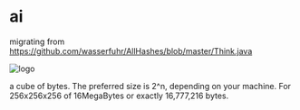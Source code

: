 # ai
migrating from https://github.com/wasserfuhr/AllHashes/blob/master/Think.java

![logo](https://docs.google.com/drawings/d/1fr7KRFP1qd4s-gT_OMmobvdqmnKhZUFGVB0lTYDRzIE/pub?w=320&amp;h=240)

a cube of bytes. The preferred size is 2^n, depending on your machine.
For 256x256x256 of 16MegaBytes or exactly 16,777,216 bytes.
